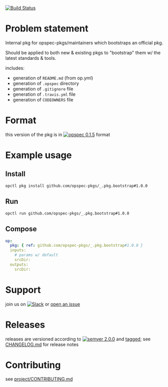 [![Build Status](https://travis-ci.org/opspec-pkgs/_.pkg.bootstrap.svg?branch=master)](https://travis-ci.org/opspec-pkgs/_.pkg.bootstrap)

# Problem statement

Internal pkg for opspec-pkgs/maintainers which bootstraps an official pkg. 

Should be applied to both new & existing pkgs to "bootstrap" them w/ the latest standards & tools.

includes:
- generation of `README.md` (from op.yml)
- generation of `.opspec` directory
- generation of `.gitignore` file
- generation of `.travis.yml` file
- generation of `CODEOWNERS` file


# Format

this version of the pkg is in [![opspec 0.1.5](https://img.shields.io/badge/opspec-0.1.5-brightgreen.svg?colorA=6b6b6b&colorB=fc16be)](https://opspec.io/0.1.5/packages.html) format

# Example usage

## Install

```shell
opctl pkg install github.com/opspec-pkgs/_.pkg.bootstrap#1.0.0
```

## Run

```
opctl run github.com/opspec-pkgs/_.pkg.bootstrap#1.0.0
```

## Compose

```yaml
op:
  pkg: { ref: github.com/opspec-pkgs/_.pkg.bootstrap#1.0.0 }
  inputs:
    # params w/ default
    srcDir:
  outputs:
    srcDir:
```

# Support

join us on
[![Slack](https://opspec-slackin.herokuapp.com/badge.svg)](https://opspec-slackin.herokuapp.com/)
or
[open an issue](https://github.com/opspec-pkgs/_.pkg.bootstrap/issues)

# Releases

releases are versioned according to
[![semver 2.0.0](https://img.shields.io/badge/semver-2.0.0-brightgreen.svg)](http://semver.org/spec/v2.0.0.html)
and [tagged](https://git-scm.com/book/en/v2/Git-Basics-Tagging); see
[CHANGELOG.md](CHANGELOG.md) for release notes

# Contributing

see
[project/CONTRIBUTING.md](https://github.com/opspec-pkgs/project/blob/master/CONTRIBUTING.md)
